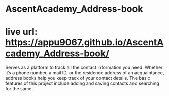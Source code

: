 # AscentAcademy_Address-book
# live url: https://appu9067.github.io/AscentAcademy_Address-book/
Serves as a platform to track all the contact information you need. Whether it’s a phone number, a mail ID, or the residence address of an acquaintance, address books help you keep track of your contact details. The basic features of this project include adding and saving contacts and searching for the same. 
